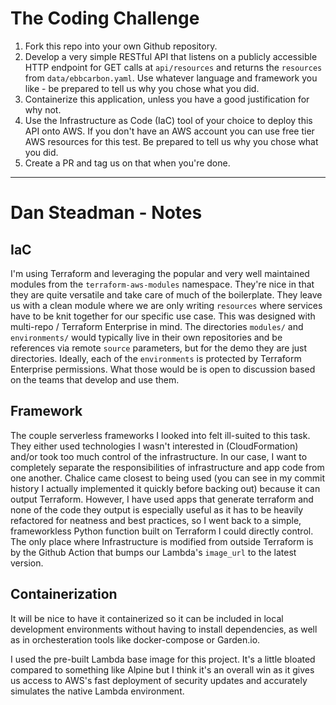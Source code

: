 # The Coding Challenge

1. Fork this repo into your own Github repository.
2. Develop a very simple RESTful API that listens on a publicly accessible HTTP endpoint for GET calls at `api/resources` and returns the `resources` from `data/ebbcarbon.yaml`. Use whatever language and framework you like - be prepared to tell us why you chose what you did.
3. Containerize this application, unless you have a good justification for why not.
4. Use the Infrastructure as Code (IaC) tool of your choice to deploy this API onto AWS. If you don't have an AWS account you can use free tier AWS resources for this test. Be prepared to tell us why you chose what you did.
5. Create a PR and tag us on that when you're done.

---
# Dan Steadman - Notes

## IaC
I'm using Terraform and leveraging the popular and very well maintained modules from the `terraform-aws-modules` namespace. They're nice in that they are quite versatile and take care of much of the boilerplate. They leave us with a clean module where we are only writing `resources` where services have to be knit together for our specific use case.
This was designed with multi-repo / Terraform Enterprise in mind. The directories `modules/` and `environments/` would typically live in their own repositories and be references via remote `source` parameters, but for the demo they are just directories. Ideally, each of the `environments` is protected by Terraform Enterprise permissions. What those would be is open to discussion based on the teams that develop and use them.

## Framework
The couple serverless frameworks I looked into felt ill-suited to this task. They either used technologies I wasn't interested in (CloudFormation) and/or took too much control of the infrastructure. In our case, I want to completely separate the responsibilities of infrastructure and app code from one another. Chalice came closest to being used (you can see in my commit history I actually implemented it quickly before backing out) because it can output Terraform. However, I have used apps that generate terraform and none of the code they output is especially useful as it has to be heavily refactored for neatness and best practices, so I went back to a simple, frameworkless Python function built on Terraform I could directly control. The only place where Infrastructure is modified from outside Terraform is by the Github Action that bumps our Lambda's `image_url` to the latest version.

## Containerization
It will be nice to have it containerized so it can be included in local development environments without having to install dependencies, as well as in orchesteration tools like docker-compose or Garden.io.  

I used the pre-built Lambda base image for this project. It's a little bloated compared to something like Alpine but I think it's an overall win as it gives us access to AWS's fast deployment of security updates and accurately simulates the native Lambda environment.   
